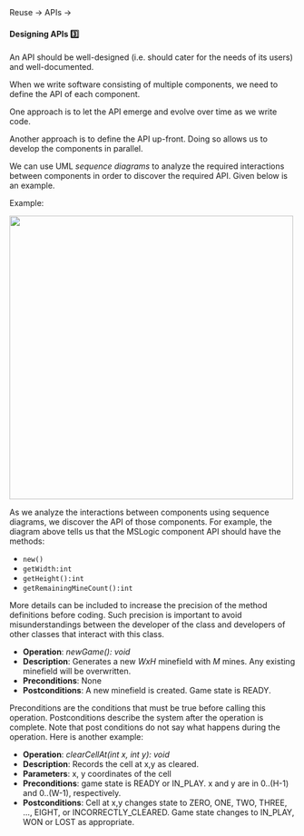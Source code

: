 <link rel="stylesheet" href="{{baseUrl}}/css/textbook.css">

<div class="website-content">

<div id="path">Reuse &rarr; APIs &rarr;</div>

<div id="title">

#### Designing APIs :three:

</div>

<div id="body">

An API should be well-designed (i.e. should cater for the needs of its users) and well-documented.

When we write software consisting of multiple components, we need to define the API of each component.

One approach is to let the API emerge and evolve over time as we write code.

Another approach is to define the API up-front. Doing so allows us to develop the components in parallel.

We can use UML _sequence diagrams_ to analyze the required interactions between components in order to discover the required API. Given below is an example.

<tip-box>

Example:

<img src="{{baseUrl}}/reuse/apis/designingAPIs/images/textLogic.png" height="500" />
<p/>

As we analyze the interactions between components using sequence diagrams, we discover the API of those components. For example, the diagram above tells us that the MSLogic component API should have the methods:

* `new()`
* `getWidth:int`
* `getHeight():int`
* `getRemainingMineCount():int`

More details can be included to increase the precision of the method definitions before coding. Such precision is important to avoid misunderstandings between the developer of the class and developers of other classes that interact with this class.

* **Operation**: _newGame(): void_
* **Description**: Generates a new _WxH_ minefield with _M_ mines. Any existing minefield will be overwritten.
* **Preconditions**: None
* **Postconditions**:	A new minefield is created. Game state is READY.

Preconditions are the conditions that must be true before calling this operation. Postconditions describe the system after the operation is complete. Note that post conditions do not say what happens during the operation.  Here is another example:

* **Operation**: _clearCellAt(int x, int y): void_
* **Description**: Records the cell at x,y as cleared.
* **Parameters**: x, y coordinates of the cell
* **Preconditions**: game state is READY or IN_PLAY.  x and y are in 0..(H-1) and 0..(W-1), respectively.
* **Postconditions**: Cell at x,y changes state to ZERO, ONE, TWO, THREE, …, EIGHT, or INCORRECTLY_CLEARED. Game state changes to IN_PLAY, WON or LOST as appropriate.

</tip-box>

</div>

<div id="extras">
<div>

</div>
